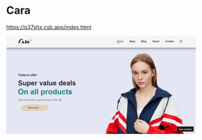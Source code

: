 # Cara
https://p37shx.csb.app/index.html

![image](https://github.com/AS8420/Cara/blob/main/cara.png)
